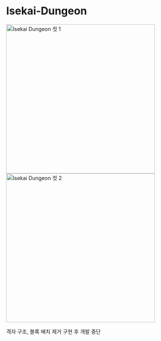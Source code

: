 # Isekai‑Dungeon

<p align="left">
  <img src="https://github.com/user-attachments/assets/02ad764d-f233-4961-9f2a-910cd7ab4d65" alt="Isekai Dungeon 컷 1" width="400">
  <img src="https://github.com/user-attachments/assets/8d3b2733-dbd0-4ec5-986f-fe7947a55a9e"  alt="Isekai Dungeon 컷 2" width="400">
</p>


격자 구조, 블록 배치 제거 구현 후 개발 중단
